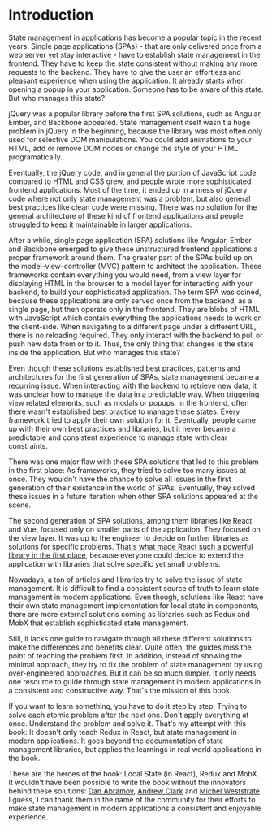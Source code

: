 # Introduction

State management in applications has become a popular topic in the recent years. Single page applications (SPAs) - that are only delivered once from a web server yet stay interactive - have to establish state management in the frontend. They have to keep the state consistent without making any more requests to the backend. They have to give the user an effortless and pleasant experience when using the application. It already starts when opening a popup in your application. Someone has to be aware of this state. But who manages this state?

jQuery was a popular library before the first SPA solutions, such as Angular, Ember, and Backbone appeared. State management itself wasn't a huge problem in jQuery in the beginning, because the library was most often only used for selective DOM manipulations. You could add animations to your HTML, add or remove DOM nodes or change the style of your HTML programatically.

Eventually, the jQuery code, and in general the portion of JavaScript code compared to HTML and CSS grew, and people wrote more sophisticated frontend applications. Most of the time, it ended up in a mess of jQuery code where not only state management was a problem, but also general best practices like clean code were missing. There was no solution for the general architecture of these kind of frontend applications and people struggled to keep it maintainable in larger applications.

After a while, single page application (SPA) solutions like Angular, Ember and Backbone emerged to give these unstructured frontend applications a proper framework around them. The greater part of the SPAs build up on the model-view-controller (MVC) pattern to architect the application. These frameworks contain everything you would need, from a view layer for displaying HTML in the browser to a model layer for interacting with your backend, to build your sophisticated application. The term SPA was coined, because these applications are only served once from the backend, as a single page, but then operate only in the frontend. They are blobs of HTML with JavaScript which contain everything the applications needs to work on the client-side. When navigating to a different page under a different URL, there is no reloading required. They only interact with the backend to pull or push new data from or to it. Thus, the only thing that changes is the state inside the application. But who manages this state?

Even though these solutions established best practices, patterns and architectures for the first generation of SPAs, state management became a recurring issue. When interacting with the backend to retrieve new data, it was unclear how to manage the data in a predictable way. When triggering view related elements, such as modals or popups, in the frontend, often there wasn't established best practice to manage these states. Every framework tried to apply their own solution for it. Eventually, people came up with their own best practices and libraries, but it never became a predictable and consistent experience to manage state with clear constraints.

There was one major flaw with these SPA solutions that led to this problem in the first place: As frameworks, they tried to solve too many issues at once. They wouldn't have the chance to solve all issues in the first generation of their existence in the world of SPAs. Eventually, they solved these issues in a future iteration when other SPA solutions appeared at the scene.

The second generation of SPA solutions, among them libraries like React and Vue, focused only on smaller parts of the application. They focused on the view layer. It was up to the engineer to decide on further libraries as solutions for specific problems. [That's what made React such a powerful library in the first place](https://www.robinwieruch.de/reasons-why-i-moved-from-angular-to-react/), because everyone could decide to extend the application with libraries that solve specific yet small problems.

Nowadays, a ton of articles and libraries try to solve the issue of state management. It is difficult to find a consistent source of truth to learn state management in modern applications. Even though, solutions like React have their own state management implementation for local state in components, there are more external solutions coming as libraries such as Redux and MobX that establish sophisticated state management.

Still, it lacks one guide to navigate through all these different solutions to make the differences and benefits clear. Quite often, the guides miss the point of teaching the problem first. In addition, instead of showing the minimal approach, they try to fix the problem of state management by using over-engineered approaches. But it can be so much simpler. It only needs one resource to guide through state management in modern applications in a consistent and constructive way. That's the mission of this book.

If you want to learn something, you have to do it step by step. Trying to solve each atomic problem after the next one. Don't apply everything at once. Understand the problem and solve it. That's my attempt with this book: It doesn't only teach Redux in React, but state management in modern applications. It goes beyond the documentation of state management libraries, but applies the learnings in real world applications in the book.

These are the heroes of the book: Local State (in React), Redux and MobX. It wouldn't have been possible to write the book without the innovators behind these solutions: [Dan Abramov](https://twitter.com/dan_abramov), [Andrew Clark](https://twitter.com/acdlite) and [Michel Weststrate](https://twitter.com/mweststrate). I guess, I can thank them in the name of the community for their efforts to make state management in modern applications a consistent and enjoyable experience.